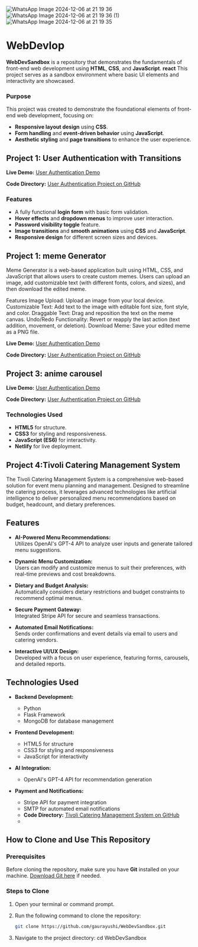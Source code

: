 ![WhatsApp Image 2024-12-06 at 21 19 36](https://github.com/user-attachments/assets/7258004e-b843-419b-954f-9d52b89fb215)
![WhatsApp Image 2024-12-06 at 21 19 36 (1)](https://github.com/user-attachments/assets/6f9f4cf1-0e0c-4766-a4d8-b048a5c944c5)
![WhatsApp Image 2024-12-06 at 21 19 35](https://github.com/user-attachments/assets/8c5a8c04-ec31-432e-a6da-3b6ab108c494)
# WebDevlop

**WebDevSandbox** is a repository that demonstrates the fundamentals of front-end web development using **HTML**, **CSS**, and **JavaScript**. **react**  This project serves as a sandbox environment where basic UI elements and interactivity are showcased.


### Purpose

This project was created to demonstrate the foundational elements of front-end web development, focusing on:

- **Responsive layout design** using **CSS**.
- **Form handling** and **event-driven behavior** using **JavaScript**.
- **Aesthetic styling** and **page transitions** to enhance the user experience.





## Project 1: User Authentication with Transitions


**Live Demo:** [User Authentication Demo](https://66e3033a09e864150078f3ae--whimsical-custard-d53082.netlify.app/) 

**Code Directory:** [User Authentication Project on GitHub](https://github.com/gaurayushi/WebDevSandbox/tree/master)


### Features

- A fully functional **login form** with basic form validation.
- **Hover effects** and **dropdown menus** to improve user interaction.
- **Password visibility toggle** feature.
- **Image transitions** and **smooth animations** using **CSS** and **JavaScript**.
- **Responsive design** for different screen sizes and devices.





## Project 1: meme Generator
Meme Generator is a web-based application built using HTML, CSS, and JavaScript that allows users to create custom memes. Users can upload an image, add customizable text (with different fonts, colors, and sizes), and then download the edited meme.

Features
Image Upload: Upload an image from your local device.
Customizable Text: Add text to the image with editable font size, font style, and color.
Draggable Text: Drag and reposition the text on the meme canvas.
Undo/Redo Functionality: Revert or reapply the last action (text addition, movement, or deletion).
Download Meme: Save your edited meme as a PNG file.



**Live Demo:** [User Authentication Demo](https://66e09d48d438b6009e5cd31e--courageous-conkies-c1374b.netlify.app/)

**Code Directory:** [User Authentication Project on GitHub](https://github.com/gaurayushi/WebDevSandbox/tree/master/memeGenrator)



## Project 3: anime carousel

**Live Demo:** [User Authentication Demo](https://vocal-cucurucho-8694ec.netlify.app/)

**Code Directory:** [User Authentication Project on GitHub](https://github.com/gaurayushi/WebDevSandbox/tree/master/anime_carousel)




### Technologies Used

- **HTML5** for structure.
- **CSS3** for styling and responsiveness.
- **JavaScript (ES6)** for interactivity.
- **Netlify** for live deployment.



## Project 4:Tivoli Catering Management System

The Tivoli Catering Management System is a comprehensive web-based solution for event menu planning and management. Designed to streamline the catering process, it leverages advanced technologies like artificial intelligence to deliver personalized menu recommendations based on budget, headcount, and dietary preferences.

## Features

- **AI-Powered Menu Recommendations:**  
  Utilizes OpenAI's GPT-4 API to analyze user inputs and generate tailored menu suggestions.

- **Dynamic Menu Customization:**  
  Users can modify and customize menus to suit their preferences, with real-time previews and cost breakdowns.

- **Dietary and Budget Analysis:**  
  Automatically considers dietary restrictions and budget constraints to recommend optimal menus.

- **Secure Payment Gateway:**  
  Integrated Stripe API for secure and seamless transactions.

- **Automated Email Notifications:**  
  Sends order confirmations and event details via email to users and catering vendors.

- **Interactive UI/UX Design:**  
  Developed with a focus on user experience, featuring forms, carousels, and detailed reports.

## Technologies Used

- **Backend Development:**  
  - Python  
  - Flask Framework  
  - MongoDB for database management  

- **Frontend Development:**  
  - HTML5 for structure  
  - CSS3 for styling and responsiveness  
  - JavaScript for interactivity  

- **AI Integration:**  
  - OpenAI's GPT-4 API for recommendation generation  

- **Payment and Notifications:**  
  - Stripe API for payment integration  
  - SMTP for automated email notifications
  - **Code Directory:** [Tivoli Catering Management System on GitHub](https://github.com/gaurayushi/WebDevlop/tree/master/tivoli)
  - 


## How to Clone and Use This Repository

### Prerequisites

Before cloning the repository, make sure you have **Git** installed on your machine. [Download Git here](https://git-scm.com/downloads) if needed.

### Steps to Clone

1. Open your terminal or command prompt.
2. Run the following command to clone the repository:

   ```bash
   git clone https://github.com/gaurayushi/WebDevSandbox.git
3.  Navigate to the project directory:
   cd WebDevSandbox

